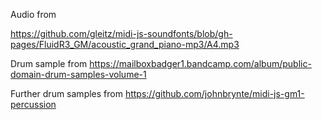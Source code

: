Audio from

https://github.com/gleitz/midi-js-soundfonts/blob/gh-pages/FluidR3_GM/acoustic_grand_piano-mp3/A4.mp3


Drum sample from
https://mailboxbadger1.bandcamp.com/album/public-domain-drum-samples-volume-1


Further drum samples from
https://github.com/johnbrynte/midi-js-gm1-percussion

